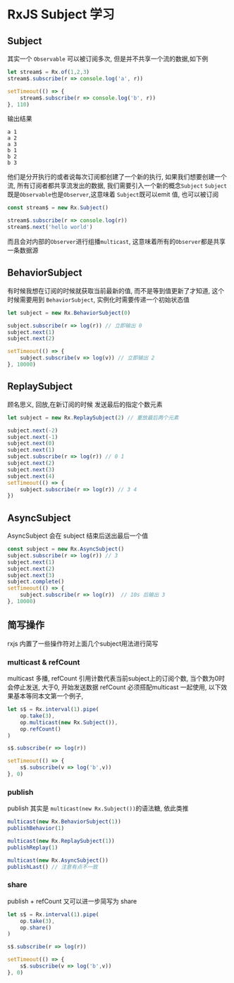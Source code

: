 # RxJS Subject 学习
## Subject
其实一个 `Observable` 可以被订阅多次, 但是并不共享一个流的数据,如下例
``` javascript
let stream$ = Rx.of(1,2,3)
stream$.subscribe(r => console.log('a', r))

setTimeout(() => {
    stream$.subscribe(r => console.log('b', r))
}, 110)
```
输出结果
```
a 1
a 2
a 3
b 1
b 2
b 3
```
他们是分开执行的或者说每次订阅都创建了一个新的执行, 如果我们想要创建一个流, 所有订阅者都共享流发出的数据, 我们需要引入一个新的概念`Subject`
`Subject`既是`Observable`也是`Observer`,这意味着 `Subject`既可以emit 值, 也可以被订阅
``` javascript
const stream$ = new Rx.Subject()

stream$.subscribe(r => console.log(r))
stream$.next('hello world')
```
而且会对内部的`Observer`进行组播`multicast`, 这意味着所有的`Observer`都是共享一条数据源

## BehaviorSubject
有时候我想在订阅的时候就获取当前最新的值, 而不是等到值更新了才知道, 这个时候需要用到 `BehaviorSubject`, 实例化时需要传递一个初始状态值
``` javascript
let subject = new Rx.BehaviorSubject(0)

subject.subscribe(r => log(r)) // 立即输出 0
subject.next(1)
subject.next(2)

setTimeout(() => {
    subject.subscribe(v => log(v)) // 立即输出 2
}, 10000)
```

## ReplaySubject
顾名思义, 回放,在新订阅的时候 发送最后的指定个数元素
``` javascript
let subject = new Rx.ReplaySubject(2) // 重放最后两个元素

subject.next(-2)
subject.next(-1)
subject.next(0)
subject.next(1)
subject.subscribe(r => log(r)) // 0 1
subject.next(2)
subject.next(3)
subject.next(4)
setTimeout(() => {
    subject.subscribe(r => log(r)) // 3 4
})
```

## AsyncSubject
AsyncSubject 会在 subject 结束后送出最后一个值
``` javascript
const subject = new Rx.AsyncSubject()
subject.subscribe(r => log(r)) // 3
subject.next(1)
subject.next(2)
subject.next(3)
subject.complete()
setTimeout(() => {
    subject.subscribe(r => log(r))  // 10s 后输出 3
}, 10000)
```


## 简写操作
rxjs 内置了一些操作符对上面几个subject用法进行简写

### multicast & refCount
multicast 多播, refCount 引用计数代表当前subject上的订阅个数, 当个数为0时会停止发送, 大于0, 开始发送数据
refCount 必须搭配multicast 一起使用, 以下效果基本等同本文第一个例子,

``` javascript
let s$ = Rx.interval(1).pipe(
    op.take(3),
    op.multicast(new Rx.Subject()),
    op.refCount()
)

s$.subscribe(r => log(r))

setTimeout(() => {
    s$.subscribe(v => log('b',v))
}, 0)
```
### publish
publish 其实是 `multicast(new Rx.Subject())`的语法糖,
依此类推
``` javascript
multicast(new Rx.BehaviorSubject(1))
publishBehavior(1)

multicast(new Rx.ReplaySubject(1))
publishReplay(1)

multicast(new Rx.AsyncSubject())
publishLast() // 注意有点不一致
```

### share
publish + refCount 又可以进一步简写为 share
``` javascript
let s$ = Rx.interval(1).pipe(
    op.take(3),
    op.share()
)

s$.subscribe(r => log(r))

setTimeout(() => {
    s$.subscribe(v => log('b',v))
}, 0)
```
